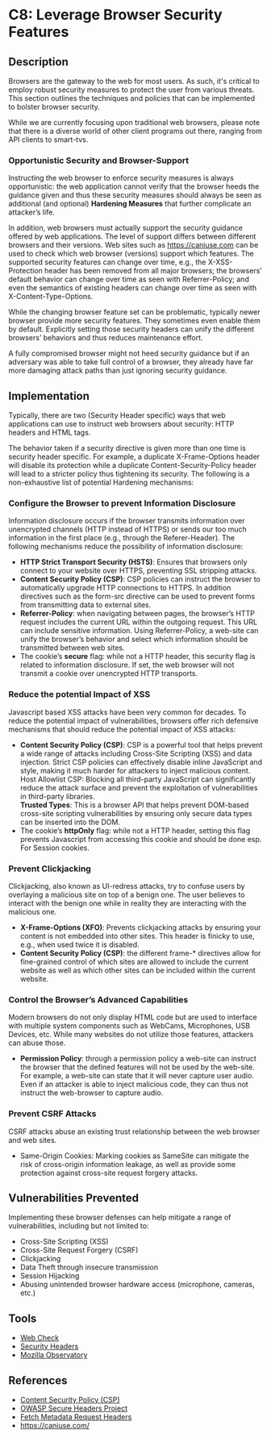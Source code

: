 # C8: Leverage Browser Security Features

## Description

Browsers are the gateway to the web for most users. As such, it's critical to employ robust security measures to protect the user from various threats. This section outlines the techniques and policies that can be implemented to bolster browser security.

While we are currently focusing upon traditional web browsers, please note that there is a diverse world of other client programs out there, ranging from API clients to smart-tvs.

### Opportunistic Security and Browser-Support

Instructing the web browser to enforce security measures is always opportunistic: the web application cannot verify that the browser heeds the guidance given and thus these security measures should always be seen as additional (and optional) **Hardening Measures** that further complicate an attacker’s life.

In addition, web browsers must actually support the security guidance offered by web applications. The level of support differs between different browsers and their versions. Web sites such as <https://caniuse.com> can be used to check which web browser (versions) support which features. The supported security features can change over time, e.g., the X-XSS-Protection header has been removed from all major browsers; the browsers’ default behavior can change over time as seen with Referrer-Policy; and even the semantics of existing headers can change over time as seen with X-Content-Type-Options.

While the changing browser feature set can be problematic, typically newer browser provide more security features. They sometimes even enable them by default. Explicitly setting those security headers can unify the different browsers’ behaviors and thus reduces maintenance effort.

A fully compromised browser might not heed security guidance but if an adversary was able to take full control of a browser, they already have far more damaging attack paths than just ignoring security guidance.

## Implementation

Typically, there are two (Security Header specific) ways that web applications can use to instruct web browsers about security: HTTP headers and HTML tags.

The behavior taken if a security directive is given more than one time is security header specific. For example, a duplicate X-Frame-Options header will disable its protection while a duplicate Content-Security-Policy header will lead to a stricter policy thus tightening its security.
The following is a non-exhaustive list of potential Hardening mechanisms:

### Configure the Browser to prevent Information Disclosure

Information disclosure occurs if the browser transmits information over unencrypted channels (HTTP instead of HTTPS) or sends our too much information in the first place (e.g., through the Referer-Header). The following mechanisms reduce the possibility of information disclosure:
- **HTTP Strict Transport Security (HSTS)**: Ensures that browsers only connect to your website over HTTPS, preventing SSL stripping attacks.
- **Content Security Policy (CSP)**: CSP policies can instruct the browser to automatically upgrade HTTP connections to HTTPS. In addition directives such as the form-src directive can be used to prevent forms from transmitting data to external sites.
- **Referrer-Policy**: when navigating between pages, the browser’s HTTP request includes the current URL within the outgoing request. This URL can include sensitive information. Using Referrer-Policy, a web-site can unify the browser’s behavior and select which information should be transmitted between web sites.
- The cookie’s **secure** flag: while not a HTTP header, this security flag is related to information disclosure. If set, the web browser will not transmit a cookie over unencrypted HTTP transports.

### Reduce the potential Impact of XSS

Javascript based XSS attacks have been very common for decades. To reduce the potential impact of vulnerabilities, browsers offer rich defensive mechanisms that should reduce the potential impact of XSS attacks:
- **Content Security Policy (CSP)**: CSP is a powerful tool that helps prevent a wide range of attacks including Cross-Site Scripting (XSS) and data injection. Strict CSP policies can effectively disable inline JavaScript and style, making it much harder for attackers to inject malicious content.  
    Host Allowlist CSP: Blocking all third-party JavaScript can significantly reduce the attack surface and prevent the exploitation of vulnerabilities in third-party libraries.  
    **Trusted Types**: This is a browser API that helps prevent DOM-based cross-site scripting vulnerabilities by ensuring only secure data types can be inserted into the DOM.
- The cookie’s **httpOnly** flag: while not a HTTP header, setting this flag prevents Javascript from accessing this cookie and should be done esp. For Session cookies.

### Prevent Clickjacking

Clickjacking, also known as UI-redress attacks, try to confuse users by overlaying a malicious site on top of a benign one. The user believes to interact with the benign one while in reality they are interacting with the malicious one.
- **X-Frame-Options (XFO)**: Prevents clickjacking attacks by ensuring your content is not embedded into other sites. This header is finicky to use, e.g., when used twice it is disabled.
- **Content Security Policy (CSP)**: the different frame-\* directives allow for fine-grained control of which sites are allowed to include the current website as well as which other sites can be included within the current website.

### Control the Browser’s Advanced Capabilities

Modern browsers do not only display HTML code but are used to interface with multiple system components such as WebCams, Microphones, USB Devices, etc. While many websites do not utilize those features, attackers can abuse those.
- **Permission Policy**: through a permission policy a web-site can instruct the browser that the defined features will not be used by the web-site. For example, a web-site can state that it will never capture user audio. Even if an attacker is able to inject malicious code, they can thus not instruct the web-browser to capture audio.

### Prevent CSRF Attacks

CSRF attacks abuse an existing trust relationship between the web browser and web sites.
- Same-Origin Cookies: Marking cookies as SameSite can mitigate the risk of cross-origin information leakage, as well as provide some protection against cross-site request forgery attacks.

## Vulnerabilities Prevented

Implementing these browser defenses can help mitigate a range of vulnerabilities, including but not limited to:
- Cross-Site Scripting (XSS)
- Cross-Site Request Forgery (CSRF)
- Clickjacking
- Data Theft through insecure transmission
- Session Hijacking
- Abusing unintended browser hardware access (microphone, cameras, etc.)

## Tools
- [Web Check](https://github.com/Lissy93/web-check)
- [Security Headers](https://securityheaders.com/)
- [Mozilla Observatory](https://observatory.mozilla.org/)

## References

- [Content Security Policy (CSP)](https://developer.mozilla.org/en-US/docs/Web/HTTP/CSP)
- [OWASP Secure Headers Project](https://owasp.org/www-project-secure-headers/)
- [Fetch Metadata Request Headers](https://www.w3.org/TR/fetch-metadata/)
- <https://caniuse.com/>
